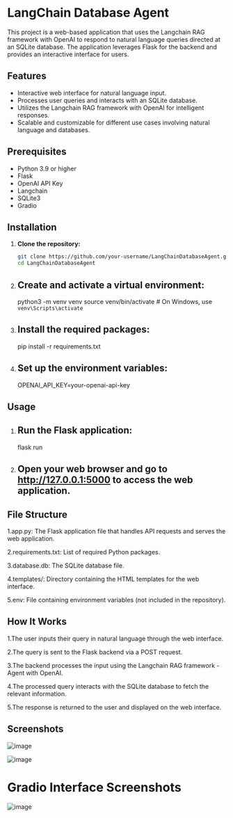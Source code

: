 # LangChain Database Agent

This project is a web-based application that uses the Langchain RAG framework with OpenAI to respond to natural language queries directed at an SQLite database. The application leverages Flask for the backend and provides an interactive interface for users.

## Features

- Interactive web interface for natural language input.
- Processes user queries and interacts with an SQLite database.
- Utilizes the Langchain RAG framework with OpenAI for intelligent responses.
- Scalable and customizable for different use cases involving natural language and databases.

## Prerequisites

- Python 3.9 or higher
- Flask
- OpenAI API Key
- Langchain
- SQLite3
- Gradio

## Installation

1. **Clone the repository:**

   ```bash
   git clone https://github.com/your-username/LangChainDatabaseAgent.git
   cd LangChainDatabaseAgent
2. ## Create and activate a virtual environment:

    python3 -m venv venv
    source venv/bin/activate  # On Windows, use `venv\Scripts\activate`

3. ## Install the required packages:

    pip install -r requirements.txt

4. ## Set up the environment variables:

   OPENAI_API_KEY=your-openai-api-key


## Usage

1. ## Run the Flask application:

     flask run
   
2. ## Open your web browser and go to http://127.0.0.1:5000 to access the web application.

## File Structure

1.app.py: The Flask application file that handles API requests and serves the web application.

2.requirements.txt: List of required Python packages.

3.database.db: The SQLite database file.

4.templates/: Directory containing the HTML templates for the web interface.

5.env: File containing environment variables (not included in the repository).


## How It Works
1.The user inputs their query in natural language through the web interface.

2.The query is sent to the Flask backend via a POST request.

3.The backend processes the input using the Langchain RAG framework - Agent with OpenAI.

4.The processed query interacts with the SQLite database to fetch the relevant information.

5.The response is returned to the user and displayed on the web interface.

## Screenshots

![image](https://github.com/Anitt/LangChainDatabaseAgent/assets/32222717/b6a2655f-66ff-410f-9079-ed7c85243441)


![image](https://github.com/Anitt/LangChainDatabaseAgent/assets/32222717/f0a87868-be99-4194-a933-029148b553c5)

# Gradio Interface Screenshots

![image](https://github.com/Anitt/LangChainDatabaseAgent/assets/32222717/03d868b6-45b9-4bbf-8e40-ddeac8ef58f4)





   
